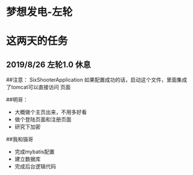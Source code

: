 # 梦想发电-左轮
# 这两天的任务
## 2019/8/26 左轮1.0 休息
##注意：
SixShooterApplication 如果配置成功的话，启动这个文件，里面集成了tomcat可以直接访问
页面

##明哥：
* 大概做个主页出来，不用多好看
* 做个登陆页面和注册页面
* 研究下加密

##我和锴哥
* 完成mybatis配置
* 建立数据库
* 完成后台逻辑代码
